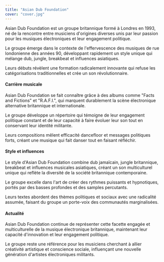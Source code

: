 ```yaml
---
title: "Asian Dub Foundation"
cover: "cover.jpg"
---
```


Asian Dub Foundation est un groupe britannique formé à Londres en 1993, né de la rencontre entre musiciens d'origines
diverses unis par leur passion pour les musiques électroniques et leur engagement politique.

Le groupe émerge dans le contexte de l'effervescence des musiques de rue londonienne des années 90, développant
rapidement un style unique qui mélange dub, jungle, breakbeat et influences asiatiques.

Leurs débuts révèlent une formation radicalement innovante qui refuse les catégorisations traditionnelles et crée un son
révolutionnaire.


#### Carrière musicale

Asian Dub Foundation se fait connaître grâce à des albums comme "Facts and Fictions" et "R.A.F.I.", qui marquent
durablement la scène électronique alternative britannique et internationale.

Le groupe développe un répertoire qui témoigne de leur engagement politique constant et de leur capacité à faire évoluer
leur son tout en conservant leur identité militante.

Leurs compositions mêlent efficacité dancefloor et messages politiques forts, créant une musique qui fait danser tout en
faisant réfléchir.


#### Style et influences

Le style d'Asian Dub Foundation combine dub jamaïcain, jungle britannique, breakbeat et influences musicales asiatiques,
créant un son multiculturel unique qui reflète la diversité de la société britannique contemporaine.

Le groupe excelle dans l'art de créer des rythmes puissants et hypnotiques, portés par des basses profondes et des
samples percutants.

Leurs textes abordent des thèmes politiques et sociaux avec une radicalité assumée, faisant du groupe un porte-voix des
communautés marginalisées.


#### Actualité

Asian Dub Foundation continue de représenter cette facette engagée et multiculturelle de la musique électronique
britannique, maintenant leur capacité d'innovation et leur engagement politique.

Le groupe reste une référence pour les musiciens cherchant à allier créativité artistique et conscience sociale,
influençant une nouvelle génération d'artistes électroniques militants.
